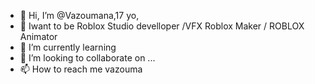 - 👋 Hi, I’m @Vazoumana,17 yo, 
- 👀 Iwant to be Roblox Studio develloper /VFX Roblox Maker / ROBLOX Animator
- 🌱 I’m currently learning 
- 💞️ I’m looking to collaborate on ...
- 📫 How to reach me vazouma 

<!---
Vazoumana/Vazoumana is a ✨ special ✨ repository because its `README.md` (this file) appears on your GitHub profile.
You can click the Preview link to take a look at your changes.
--->
